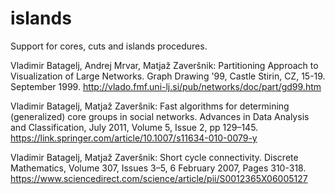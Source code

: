 # islands
Support for cores, cuts and islands procedures.

Vladimir Batagelj, Andrej Mrvar, Matjaž Zaveršnik:
Partitioning Approach to Visualization of Large Networks.
Graph Drawing '99, Castle Stirin, CZ, 15-19. September 1999.
http://vlado.fmf.uni-lj.si/pub/networks/doc/part/gd99.htm

Vladimir Batagelj, Matjaž Zaveršnik:
Fast algorithms for determining (generalized) core groups in social networks.
Advances in Data Analysis and Classification, July 2011, Volume 5, Issue 2, pp 129–145.
https://link.springer.com/article/10.1007/s11634-010-0079-y

Vladimir Batagelj, Matjaž Zaveršnik: Short cycle connectivity.
Discrete Mathematics, Volume 307, Issues 3–5, 6 February 2007, Pages 310-318.
https://www.sciencedirect.com/science/article/pii/S0012365X06005127



